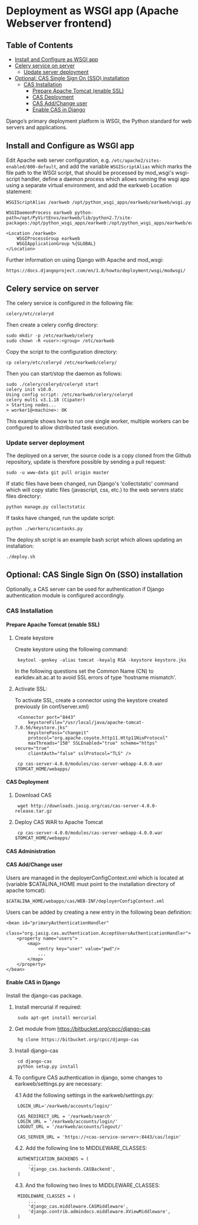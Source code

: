 # Deployment as WSGI app (Apache Webserver frontend)

## Table of Contents

  - [Install and Configure as WSGI app](#install-and-configure-as-wsgi-app)
  - [Celery service on server](#celery-service-on-server)
    - [Update server deployment](#update-server-deployment)
  - [Optional: CAS Single Sign On (SSO) installation](#optional-cas-single-sign-on-sso-installation)
    - [CAS Installation](#cas-installation)
      - [Prepare Apache Tomcat (enable SSL)](#prepare-apache-tomcat-enable-ssl)
      - [CAS Deployment](#cas-deployment)
      - [CAS Add/Change user](#cas-addchange-user)
      - [Enable CAS in Django](#enable-cas-in-django)

Django’s primary deployment platform is WSGI, the Python standard for web servers and applications.

## Install and Configure as WSGI app

Edit Apache web server configuration, e.g. `/etc/apache2/sites-enabled/000-default`, and add the variable `WSGIScriptAlias` which marks the file path to the WSGI script, that 
should be processed by mod_wsgi's wsgi-script handler, define a daemon process which allows running the wsgi app using a separate virtual environment, and add the earkweb 
Location statement:

    WSGIScriptAlias /earkweb /opt/python_wsgi_apps/earkweb/earkweb/wsgi.py

    WSGIDaemonProcess earkweb python-path=/opt/PyVirtEnvs/earkweb/lib/python2.7/site-packages:/opt/python_wsgi_apps/earkweb:/opt/python_wsgi_apps/earkweb/earkweb

    <Location /earkweb>
        WSGIProcessGroup earkweb
        WSGIApplicationGroup %{GLOBAL}
    </Location>
    
Further information on using Django with Apache and mod_wsgi:

    https://docs.djangoproject.com/en/1.8/howto/deployment/wsgi/modwsgi/
    
## Celery service on server

The celery service is configured in the following file:

    celery/etc/celeryd

Then create a celery config directory:

    sudo mkdir -p /etc/earkweb/celery
    sudo chown -R <user>:<group> /etc/earkweb

Copy the script to the configuration directory:

    cp celery/etc/celeryd /etc/earkweb/celery/
   
Then you can start/stop the daemon as follows:

    sudo ./celery/celeryd/celeryd start
    celery init v10.0.
    Using config script: /etc/earkweb/celery/celeryd
    celery multi v3.1.18 (Cipater)
    > Starting nodes...
	> worker1@<machine>: OK
	
This example shows how to run one single worker, multiple workers can be configured to allow distributed task execution.
    
### Update server deployment

The deployed on a server, the source code is a copy cloned from the Github repository, update is therefore possible by sending a pull request:

    sudo -u www-data git pull origin master
    
If static files have been changed, run Django's 'collectstatic' command which will copy static files (javascript, css, etc.) to the web servers static files directory:

    python manage.py collectstatic
   
If tasks have changed, run the update script:

    python ./workers/scantasks.py
    
The deploy.sh script is an example bash script which allows updating an installation:

    ./deploy.sh

## Optional: CAS Single Sign On (SSO) installation

Optionally, a CAS server can be used for authentication if Django authentication module is configured accordingly. 

### CAS Installation

#### Prepare Apache Tomcat (enable SSL)

1. Create keystore

    Create keystore using the following command:

        keytool -genkey -alias tomcat -keyalg RSA -keystore keystore.jks
        
    In the following questions set the Common Name (CN) to earkdev.ait.ac.at to avoid SSL errors of type 'hostname mismatch'.

2. Activate SSL:

    To activate SSL, create a connector using the keystore created previously (in conf/server.xml)

        <Connector port="8443" 
            keystoreFile="/usr/local/java/apache-tomcat-7.0.56/keystore.jks" 
            keystorePass="changeit" 
            protocol="org.apache.coyote.http11.Http11NioProtocol"
            maxThreads="150" SSLEnabled="true" scheme="https" secure="true"
            clientAuth="false" sslProtocol="TLS" />

        cp cas-server-4.0.0/modules/cas-server-webapp-4.0.0.war $TOMCAT_HOME/webapps/

#### CAS Deployment

1. Download CAS

        wget http://downloads.jasig.org/cas/cas-server-4.0.0-release.tar.gz

2. Deploy CAS WAR to Apache Tomcat

        cp cas-server-4.0.0/modules/cas-server-webapp-4.0.0.war $TOMCAT_HOME/webapps/
    
#### CAS Administration

#### CAS Add/Change user

Users are managed in the deployerConfigContext.xml which is located at (variable $CATALINA_HOME must point to the installation directory of apache tomcat):

    $CATALINA_HOME/webapps/cas/WEB-INF/deployerConfigContext.xml
    
Users can be added by creating a new entry in the following bean definition:
   
    <bean id="primaryAuthenticationHandler"
          class="org.jasig.cas.authentication.AcceptUsersAuthenticationHandler">
        <property name="users">
            <map>
                <entry key="user" value="pwd"/>
                ...
            </map>
        </property>
    </bean>

#### Enable CAS in Django

Install the django-cas package.

1. Install mercurial if required:

        sudo apt-get install mercurial

2. Get module from https://bitbucket.org/cpcc/django-cas

        hg clone https://bitbucket.org/cpcc/django-cas

3. Install django-cas

        cd django-cas
        python setup.py install

4. To configure CAS authentication in django, some changes to earkweb/settings.py are necessary:

    4.1 Add the following settings in the earkweb/settings.py:

        LOGIN_URL='/earkweb/accounts/login/'
    
        CAS_REDIRECT_URL = '/earkweb/search'
        LOGIN_URL = '/earkweb/accounts/login/'
        LOGOUT_URL = '/earkweb/accounts/logout/'
    
        CAS_SERVER_URL = 'https://<cas-service-server>:8443/cas/login'
    
    4.2. Add the following line to MIDDLEWARE_CLASSES:

        AUTHENTICATION_BACKENDS = (
            ...
            'django_cas.backends.CASBackend',
        )
   
    4.3. And the following two lines to MIDDLEWARE_CLASSES:
     
        MIDDLEWARE_CLASSES = (
            ...
            'django_cas.middleware.CASMiddleware', 
            'django.contrib.admindocs.middleware.XViewMiddleware', 
        )
